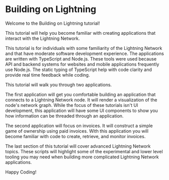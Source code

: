 # Building on Lightning

Welcome to the Building on Lightning tutorial!

This tutorial will help you become familiar with creating applications that interact with the Lightning Network.

This tutorial is for individuals with some familiarity of the Lightning Network and that have moderate software development experience. The applications are written with TypeScript and Node.js. These tools were used because API and backend systems for websites and mobile applications frequently use Node.js. The static typing of TypeScript help with code clarity and provide real time feedback while coding.

This tutorial will walk you through two applications.

The first application will get you comfortable building an application that connects to a Lightning Network node. It will render a visualization of the node's network graph. While the focus of these tutorials isn't UI development, this application will have some UI components to show you how information can be threaded through an application.

The second application will focus on invoices. It will construct a simple game of ownership using paid invoices. With this application you will become familiar with code to create, retrieve, and monitor invoices.

The last section of this tutorial will cover advanced Lightning Network topics. These scripts will highlight some of the experimental and lower level tooling you may need when building more complicated Lightning Network applications.

Happy Coding!

